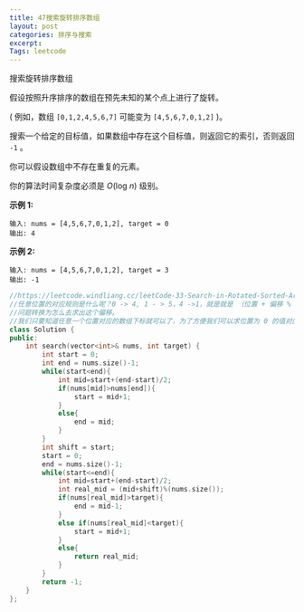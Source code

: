 ```yaml
---
title: 47搜索旋转排序数组
layout: post
categories: 排序与搜索 
excerpt: 
Tags: leetcode
---
```


 搜索旋转排序数组

假设按照升序排序的数组在预先未知的某个点上进行了旋转。

( 例如，数组 `[0,1,2,4,5,6,7]` 可能变为 `[4,5,6,7,0,1,2]` )。

搜索一个给定的目标值，如果数组中存在这个目标值，则返回它的索引，否则返回 `-1` 。

你可以假设数组中不存在重复的元素。

你的算法时间复杂度必须是 *O*(log *n*) 级别。

**示例 1:**

```
输入: nums = [4,5,6,7,0,1,2], target = 0
输出: 4
```

**示例 2:**

```
输入: nums = [4,5,6,7,0,1,2], target = 3
输出: -1
```

```c++
//https://leetcode.windliang.cc/leetCode-33-Search-in-Rotated-Sorted-Array.html
//任意位置的对应规则是什么呢？0 -> 4, 1 - > 5，4 ->1，就是就是 （位置 + 偏移 % 数组的长度）。这里就是加上 4 模 7。
//问题转换为怎么去求出这个偏移。
//我们只要知道任意一个位置对应的数组下标就可以了，为了方便我们可以求位置为 0 的值对应的下标（数组中最小的数对应的下标），0 位置对应的下标就是我们要求的偏移了（0 + 偏移 = 数组下标）。这里 nums = [ 4, 5, 6, 7, 0, 1, 2] ，我们就需要去求数值 0 的下标。
class Solution {
public:
    int search(vector<int>& nums, int target) {
        int start = 0;
        int end = nums.size()-1;
        while(start<end){
            int mid=start+(end-start)/2;
            if(nums[mid]>nums[end]){
                start = mid+1;
            }
            else{
                end = mid;
            }
        }
        int shift = start;
        start = 0;
        end = nums.size()-1;
        while(start<=end){
            int mid=start+(end-start)/2;
            int real_mid = (mid+shift)%(nums.size());
            if(nums[real_mid]>target){
                end = mid-1;
            }
            else if(nums[real_mid]<target){
                start = mid+1;
            }
            else{
                return real_mid;
            }
        }   
        return -1;
    }
};
```

